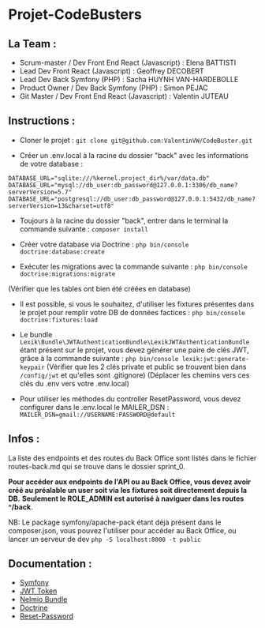 # Projet-CodeBusters

## La Team :

- Scrum-master / Dev Front End React (Javascript) : Elena BATTISTI
- Lead Dev Front React (Javascript) : Geoffrey DECOBERT
- Lead Dev Back Symfony (PHP) : Sacha HUYNH VAN-HARDEBOLLE
- Product Owner / Dev Back Symfony (PHP) : Simon PEJAC
- Git Master / Dev Front End React (Javascript) : Valentin JUTEAU

## Instructions :

- Cloner le projet :
  `git clone git@github.com:ValentinVW/CodeBuster.git`

- Créer un .env.local à la racine du dossier "back" avec les informations de votre database :

```
DATABASE_URL="sqlite:///%kernel.project_dir%/var/data.db"
DATABASE_URL="mysql://db_user:db_password@127.0.0.1:3306/db_name?serverVersion=5.7"
DATABASE_URL="postgresql://db_user:db_password@127.0.0.1:5432/db_name?serverVersion=13&charset=utf8"
```

- Toujours à la racine du dossier "back", entrer dans le terminal la commande suivante :
  `composer install`

- Créer votre database via Doctrine :
  `php bin/console doctrine:database:create`

- Exécuter les migrations avec la commande suivante :
  `php bin/console doctrine:migrations:migrate`

(Vérifier que les tables ont bien été créées en database)

- Il est possible, si vous le souhaitez, d'utiliser les fixtures présentes dans le projet pour remplir votre DB de données factices :
  `php bin/console doctrine:fixtures:load`

- Le bundle `Lexik\Bundle\JWTAuthenticationBundle\LexikJWTAuthenticationBundle` étant présent sur le projet, vous devez générer une paire de clés JWT, grâce à la commande suivante :
  `php bin/console lexik:jwt:generate-keypair`
  (Vérifier que les 2 clés private et public se trouvent bien dans `/config/jwt` et qu'elles sont .gitignore)
  (Déplacer les chemins vers ces clés du .env vers votre .env.local)

- Pour utiliser les méthodes du controller ResetPassword, vous devez configurer dans le .env.local le MAILER_DSN :
  `MAILER_DSN=gmail://USERNAME:PASSWORD@default`

## Infos :

La liste des endpoints et des routes du Back Office sont listés dans le fichier routes-back.md qui se trouve dans le dossier sprint_0.

**Pour accéder aux endpoints de l'API ou au Back Office, vous devez avoir créé au préalable un user soit via les fixtures soit directement depuis la DB.**
**Seulement le ROLE_ADMIN est autorisé à naviguer dans les routes ^/back**.

NB: Le package symfony/apache-pack étant déjà présent dans le composer.json, vous pouvez l'utiliser pour accéder au Back Office, ou lancer un serveur de dev `php -S localhost:8000 -t public`

## Documentation :

- [Symfony](https://symfony.com/doc/current/index.html)
- [JWT Token](https://github.com/lexik/LexikJWTAuthenticationBundle)
- [Nelmio Bundle](https://github.com/nelmio/NelmioApiDocBundle)
- [Doctrine](https://www.doctrine-project.org/projects/doctrine-orm/en/latest/index.html)
- [Reset-Password](https://github.com/SymfonyCasts/reset-password-bundle)
